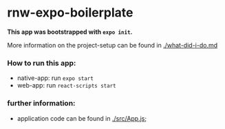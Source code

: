 # rnw-expo-boilerplate

**This app was bootstrapped with `expo init`.**

More information on the project-setup can be found in [./what-did-i-do.md](./what-did-i-do.md)
 
### How to run this app:
- native-app: run `expo start`
- web-app: run `react-scripts start`

### further information:
- application code can be found in [./src/App.js](./src/App.js); 